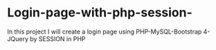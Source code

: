 # Login-page-with-php-session-
In this project I will create a login page using PHP-MySQL-Bootstrap 4-JQuery by SESSION in PHP


